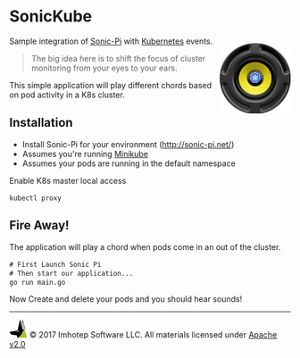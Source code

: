 # SonicKube

<div align="right" style="float:right;margin-top:10px">
 <img src="assets/sonic_k8s.png" width="128px" height="auto"/>
</div>

Sample integration of [Sonic-Pi](http://sonic-pi.net/) with [Kubernetes](http://kubernetes.io) events.

> The big idea here is to shift the focus of cluster monitoring from your eyes to
your ears.


This simple application will play different chords based on pod activity in a K8s cluster.

## Installation

* Install Sonic-Pi for your environment (http://sonic-pi.net/)
* Assumes you're running [Minikube](https://kubernetes.io/docs/tasks/tools/install-minikube/)
* Assumes your pods are running in the default namespace

Enable K8s master local access

```shell
kubectl proxy
```

## Fire Away!

The application will play a chord when pods come in an out of the cluster.

```shell
# First Launch Sonic Pi
# Then start our application...
go run main.go
```

Now Create and delete your pods and you should hear sounds!

---
<img src="assets/imhoteplogo.png" width="32" height="auto"/> © 2017 Imhotep Software LLC.
All materials licensed under [Apache v2.0](http://www.apache.org/licenses/LICENSE-2.0)
